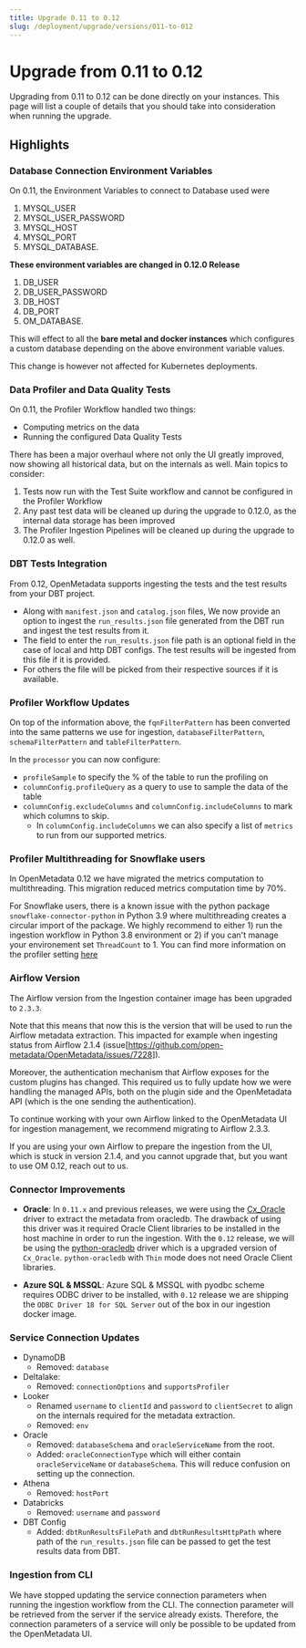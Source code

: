 ```yaml
---
title: Upgrade 0.11 to 0.12
slug: /deployment/upgrade/versions/011-to-012
---
```


# Upgrade from 0.11 to 0.12

Upgrading from 0.11 to 0.12 can be done directly on your instances. This page will list a couple of details that you should take into consideration when running the upgrade.

## Highlights

### Database Connection Environment Variables

On 0.11, the Environment Variables to connect to Database used were 
 1. MYSQL_USER 
 2. MYSQL_USER_PASSWORD 
 3. MYSQL_HOST 
 4. MYSQL_PORT 
 5. MYSQL_DATABASE. 
 
**These environment variables are changed in 0.12.0 Release**

1. DB_USER 
2. DB_USER_PASSWORD 
3. DB_HOST 
4. DB_PORT
5. OM_DATABASE. 

This will effect to all the **bare metal and docker instances** which configures a custom database depending on the above environment variable values.

This change is however not affected for Kubernetes deployments.

### Data Profiler and Data Quality Tests

On 0.11, the Profiler Workflow handled two things:
- Computing metrics on the data
- Running the configured Data Quality Tests

There has been a major overhaul where not only the UI greatly improved, now showing all historical data, but on the
internals as well. Main topics to consider:

1. Tests now run with the Test Suite workflow and cannot be configured in the Profiler Workflow
2. Any past test data will be cleaned up during the upgrade to 0.12.0, as the internal data storage has been improved
3. The Profiler Ingestion Pipelines will be cleaned up during the upgrade to 0.12.0 as well.

### DBT Tests Integration

From 0.12, OpenMetadata supports ingesting the tests and the test results from your DBT project.

- Along with `manifest.json` and `catalog.json` files, We now provide an option to ingest the `run_results.json` file generated from the DBT run and ingest the test results from it.
- The field to enter the `run_results.json` file path is an optional field in the case of local and http DBT configs. The test results will be ingested from this file if it is provided.
- For others the file will be picked from their respective sources if it is available.

### Profiler Workflow Updates

On top of the information above, the `fqnFilterPattern` has been converted into the same patterns we use for ingestion,
`databaseFilterPattern`, `schemaFilterPattern` and `tableFilterPattern`.

In the `processor` you can now configure:
- `profileSample` to specify the % of the table to run the profiling on
- `columnConfig.profileQuery` as a query to use to sample the data of the table
- `columnConfig.excludeColumns` and `columnConfig.includeColumns` to mark which columns to skip.
  - In `columnConfig.includeColumns` we can also specify a list of `metrics` to run from our supported metrics.

### Profiler Multithreading for Snowflake users

In OpenMetadata 0.12 we have migrated the metrics computation to multithreading. This migration reduced metrics computation time by 70%. 

For Snowflake users, there is a known issue with the python package `snowflake-connector-python` in Python 3.9 where multithreading creates a circular import of the package. We highly recommend to either 1) run the ingestion workflow in Python 3.8 environment or 2) if you can't manage your environement set `ThreadCount` to 1. You can find more information on the profiler setting [here](/openmetadata/ingestion/workflows/profiler)

### Airflow Version

The Airflow version from the Ingestion container image has been upgraded to `2.3.3`.

Note that this means that now this is the version that will be used to run the Airflow metadata extraction. This impacted
for example when ingesting status from Airflow 2.1.4 (issue[https://github.com/open-metadata/OpenMetadata/issues/7228]).

Moreover, the authentication mechanism that Airflow exposes for the custom plugins has changed. This required
us to fully update how we were handling the managed APIs, both on the plugin side and the OpenMetadata API (which is
the one sending the authentication).

To continue working with your own Airflow linked to the OpenMetadata UI for ingestion management, we recommend migrating
to Airflow 2.3.3.

If you are using your own Airflow to prepare the ingestion from the UI, which is stuck in version 2.1.4, and you cannot
upgrade that, but you want to use OM 0.12, reach out to us.

### Connector Improvements

- **Oracle**: In `0.11.x` and previous releases, we were using the [Cx_Oracle](https://oracle.github.io/python-cx_Oracle/) driver to extract the metadata from oracledb. The drawback of using this driver was it required Oracle Client libraries to be installed in the host machine in order to run the ingestion. With the `0.12` release, we will be using the [python-oracledb](https://oracle.github.io/python-oracledb/) driver which is a upgraded version of `Cx_Oracle`. `python-oracledb` with `Thin` mode does not need Oracle Client libraries.


- **Azure SQL & MSSQL**: Azure SQL & MSSQL with pyodbc scheme requires ODBC driver to be installed, with `0.12` release we are shipping the `ODBC Driver 18 for SQL Server` out of the box in our ingestion docker image.

### Service Connection Updates

- DynamoDB
  - Removed: `database`
- Deltalake:
  - Removed: `connectionOptions` and `supportsProfiler`
- Looker
  - Renamed `username` to `clientId` and `password` to `clientSecret` to align on the internals required for the metadata extraction.
  - Removed: `env`
- Oracle
  - Removed: `databaseSchema` and `oracleServiceName` from the root.
  - Added: `oracleConnectionType` which will either contain `oracleServiceName` or `databaseSchema`. This will reduce confusion on setting up the connection.
- Athena
  - Removed: `hostPort`
- Databricks
  - Removed: `username` and `password`
- DBT Config
  - Added: `dbtRunResultsFilePath` and `dbtRunResultsHttpPath` where path of the `run_results.json` file can be passed to get the test results data from DBT.

### Ingestion from CLI 

We have stopped updating the service connection parameters when running the ingestion workflow from the CLI.
The connection parameter will be retrieved from the server if the service already exists.
Therefore, the connection parameters of a service will only be possible to be updated from the OpenMetadata UI.  

